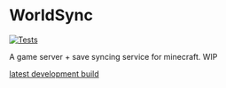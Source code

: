 # WorldSync
[![Tests](https://github.com/dvdsk/WorldSync/actions/workflows/test_multiplatform.yml/badge.svg)](https://github.com/dvdsk/WorldSync/actions/workflows/test_multiplatform.yml)

A game server + save syncing service for minecraft. WIP

[latest development build](https://github.com/dvdsk/WorldSync/releases/tag/latest)
